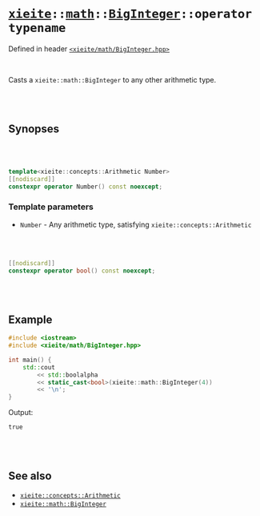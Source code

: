 # [`xieite`](../../../README.md)`::`[`math`](../../../docs/math.md)`::`[`BigInteger`](../../../docs/math/BigInteger.md)`::operator typename`
Defined in header [`<xieite/math/BigInteger.hpp>`](../../../include/xieite/math/BigInteger.hpp)

<br/>

Casts a `xieite::math::BigInteger` to any other arithmetic type.

<br/><br/>

## Synopses

<br/><br/>

```cpp
template<xieite::concepts::Arithmetic Number>
[[nodiscard]]
constexpr operator Number() const noexcept;
```
### Template parameters
- `Number` - Any arithmetic type, satisfying `xieite::concepts::Arithmetic`

<br/><br/>

```cpp
[[nodiscard]]
constexpr operator bool() const noexcept;
```

<br/><br/>

## Example
```cpp
#include <iostream>
#include <xieite/math/BigInteger.hpp>

int main() {
	std::cout
		<< std::boolalpha
		<< static_cast<bool>(xieite::math::BigInteger(4))
		<< '\n';
}
```
Output:
```
true
```

<br/><br/>

## See also
- [`xieite::concepts::Arithmetic`](../../../docs/concepts/Arithmetic.md)
- [`xieite::math::BigInteger`](../../../docs/math/BigInteger.md)
